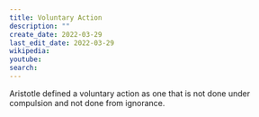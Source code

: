 ```yaml
---
title: Voluntary Action
description: ""
create_date: 2022-03-29
last_edit_date: 2022-03-29
wikipedia: 
youtube: 
search: 
---
```

Aristotle defined a voluntary action as one that is not done under compulsion and not done from ignorance.